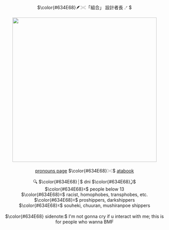<p align="center">
$\color{#634E68}🪶𓏵「組合」 設計者長 .ᐟ $
<br>
  <br>
<img src="https://github.com/user-attachments/assets/8506c8cc-0238-4fdd-956e-b405522945ea" width="450">

<p align="center">
  <a href="https://pronouns.cc/@nyanoneko">pronouns page</a> $\color{#634E68}𓏵$ <a href="https://nyanoneko.atabook.org/">atabook</a>
</p>

<p align="center">
🔍 $\color{#634E68}┆︎$ dni  $\color{#634E68}⤸$ <br>
$\color{#634E68}☓$ people below 13 <br>
$\color{#634E68}☓$ racist, homophobes, transphobes, etc. <br>
$\color{#634E68}☓$ proshippers, darkshippers <br>
$\color{#634E68}☓$ souheki, chuuran, mushiranpoe shippers <br>
  <br>
$\color{#634E68} sidenote:$ I'm not gonna cry if u interact with me; this is for people who wanna BMF <br>
</p>



